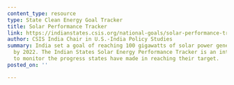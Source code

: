 ```yaml
---
content_type: resource
type: State Clean Energy Goal Tracker
title: Solar Performance Tracker
link: https://indianstates.csis.org/national-goals/solar-performance-tracker/
author: CSIS India Chair in U.S.-India Policy Studies
summary: India set a goal of reaching 100 gigawatts of solar power generation capacity
  by 2022. The Indian States Solar Energy Performance Tracker is an interactive tool
  to monitor the progress states have made in reaching their target.
posted_on: ''

---
```

